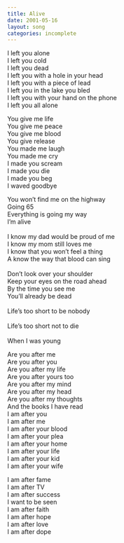 ```yaml
---
title: Alive
date: 2001-05-16
layout: song
categories: incomplete
---
```

I left you alone  
I left you cold  
I left you dead  
I left you with a hole in your head  
I left you with a piece of lead  
I left you in the lake you bled  
I left you with your hand on the phone  
I left you all alone

You give me life  
You give me peace  
You give me blood  
You give release  
You made me laugh  
You made me cry  
I made you scream  
I made you die  
I made you beg  
I waved goodbye

<div class="chorus">
  You won’t find me on the highway<br/>
  Going 65<br/>
  Everything is going my way<br/>
  I’m alive<br/>
  <br/>
  I know my dad would be proud of me<br/>
  I know my mom still loves me<br/>
  I know that you won’t feel a thing<br/>
  A know the way that blood can sing<br/>
  <br/>
  Don’t look over your shoulder<br/>
  Keep your eyes on the road ahead<br/>
  By the time you see me<br/>
  You’ll already be dead<br/>
  <br/>
  Life’s too short to be nobody<br/>
  <br/>
  Life’s too short not to die<br/>
  <br/>
  When I was young
</div>

Are you after me  
Are you after you  
Are you after my life  
Are you after yours too  
Are you after my mind  
Are you after my head  
Are you after my thoughts  
And the books I have read  
I am after you  
I am after me  
I am after your blood  
I am after your plea  
I am after your home  
I am after your life  
I am after your kid  
I am after your wife

I am after fame  
I am after TV  
I am after success  
I want to be seen  
I am after faith  
I am after hope  
I am after love  
I am after dope  
